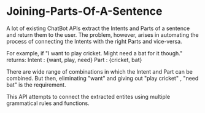 # Joining-Parts-Of-A-Sentence

A lot of existing ChatBot APIs extract the Intents and Parts of a sentence and return them to the user. The problem, however, arises in automating the process of connecting the Intents with the right Parts and vice-versa. 

For example, if "I want to play cricket. Might need a bat for it though." returns: 
Intent : {want, play, need}
Part : {cricket, bat}

There are wide range of combinations in which the Intent and Part can be combined. But then, eliminating "want" and giving out "play cricket" , "need bat" is the requirement.  

This API attempts to connect the extracted entites using multiple grammatical rules and functions. 


